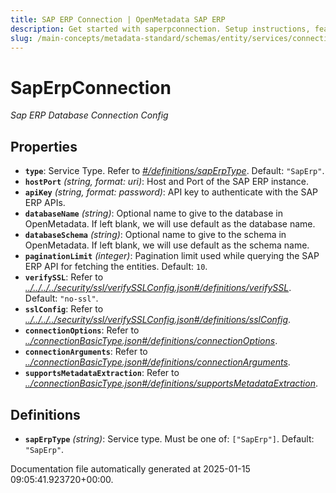 ```yaml
---
title: SAP ERP Connection | OpenMetadata SAP ERP
description: Get started with saperpconnection. Setup instructions, features, and configuration details inside.
slug: /main-concepts/metadata-standard/schemas/entity/services/connections/database/saperpconnection
---
```


# SapErpConnection

*Sap ERP Database Connection Config*

## Properties

- **`type`**: Service Type. Refer to *[#/definitions/sapErpType](#definitions/sapErpType)*. Default: `"SapErp"`.
- **`hostPort`** *(string, format: uri)*: Host and Port of the SAP ERP instance.
- **`apiKey`** *(string, format: password)*: API key to authenticate with the SAP ERP APIs.
- **`databaseName`** *(string)*: Optional name to give to the database in OpenMetadata. If left blank, we will use default as the database name.
- **`databaseSchema`** *(string)*: Optional name to give to the schema in OpenMetadata. If left blank, we will use default as the schema name.
- **`paginationLimit`** *(integer)*: Pagination limit used while querying the SAP ERP API for fetching the entities. Default: `10`.
- **`verifySSL`**: Refer to *[../../../../security/ssl/verifySSLConfig.json#/definitions/verifySSL](#/../../../security/ssl/verifySSLConfig.json#/definitions/verifySSL)*. Default: `"no-ssl"`.
- **`sslConfig`**: Refer to *[../../../../security/ssl/verifySSLConfig.json#/definitions/sslConfig](#/../../../security/ssl/verifySSLConfig.json#/definitions/sslConfig)*.
- **`connectionOptions`**: Refer to *[../connectionBasicType.json#/definitions/connectionOptions](#/connectionBasicType.json#/definitions/connectionOptions)*.
- **`connectionArguments`**: Refer to *[../connectionBasicType.json#/definitions/connectionArguments](#/connectionBasicType.json#/definitions/connectionArguments)*.
- **`supportsMetadataExtraction`**: Refer to *[../connectionBasicType.json#/definitions/supportsMetadataExtraction](#/connectionBasicType.json#/definitions/supportsMetadataExtraction)*.
## Definitions

- **`sapErpType`** *(string)*: Service type. Must be one of: `["SapErp"]`. Default: `"SapErp"`.


Documentation file automatically generated at 2025-01-15 09:05:41.923720+00:00.
